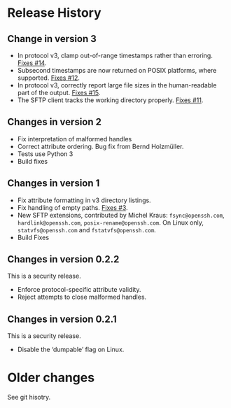 # Release History

## Change in version 3

* In protocol v3, clamp out-of-range timestamps rather than erroring. [Fixes #14](https://github.com/ewxrjk/sftpserver/issues/14).
* Subsecond timestamps are now returned on POSIX platforms, where supported. [Fixes #12](https://github.com/ewxrjk/sftpserver/issues/12).
* In protocol v3, correctly report large file sizes in the human-readable part of the output.  [Fixes #15](https://github.com/ewxrjk/sftpserver/issues/15).
* The SFTP client tracks the working directory properly. [Fixes #11](https://github.com/ewxrjk/sftpserver/issues/11).

## Changes in version 2

* Fix interpretation of malformed handles
* Correct attribute ordering. Bug fix from Bernd Holzmüller.
* Tests use Python 3
* Build fixes

## Changes in version 1

* Fix attribute formatting in v3 directory listings.
* Fix handling of empty paths. [Fixes #3](https://github.com/ewxrjk/sftpserver/issues/3).
* New SFTP extensions, contributed by Michel Kraus:
`fsync@openssh.com`, `hardlink@openssh.com`, `posix-rename@openssh.com`.
On Linux only, `statvfs@openssh.com` and `fstatvfs@openssh.com`.
* Build Fixes

## Changes in version 0.2.2

This is a security release.

* Enforce protocol-specific attribute validity.
* Reject attempts to close malformed handles.

## Changes in version 0.2.1

This is a security release.

* Disable the ‘dumpable’ flag on Linux.

# Older changes

See git hisotry.
